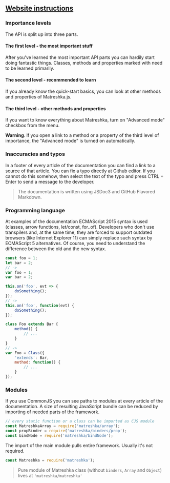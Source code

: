 ## [Website instructions](#!website-instructions)

### Importance levels
The API is split up into three parts.

#### <i class="imp-level-1"></i> The first level - the most important stuff
After you've learned the most important API parts you can hardily start doing fantastic things. Classes, methods and properties marked with <i class="imp-level-1"></i> need to be learned primarily.

#### <i class="imp-level-2"></i> The second level - recommended to learn
If you already know the quick-start basics, you can look at other methods and properties of Matreshka.js.

#### <i class="imp-level-3"></i> The third level - other methods and properties
If you want to know everything about Matreshka, turn on "Advanced mode" checkbox from the menu.

**Warning**. If you open a link to a method or a property of the third level of importance, the "Advanced mode" is turned on automatically.

### Inaccuracies and typos

In a footer of every article of the documentation you can find a link to a source of that article. You can fix a typo directly at Github editor. If you cannot do this somehow, then select the text of the typo and press CTRL + Enter to send a message to the developer.

> The documentation is written using JSDoc3 and GitHub Flavored Markdown.

### Programming language

At examples of the documentation ECMAScript 2015 syntax is used (classes, arrow functions, let/const, for..of). Developers who don't use transpilers and, at the same time, they are forced to support outdated browsers (like Internet Explorer 11) can simply replace such syntax by ECMAScript 5 alternatives. Of course, you need to understand the difference between the old and the new syntax.


```js
const foo = 1;
let bar = 2;
// ->
var foo = 1;
var bar = 2;
```

```js
this.on('foo', evt => {
    doSomething();
});
// ->
this.on('foo', function(evt) {
    doSomething();
});
```

```js
class Foo extends Bar {
    method() {
        // ...
    }
}
// ->
var Foo = Class({
    'extends': Bar,
    method: function() {
        // ...
    }
});
```


### Modules

If you use CommonJS you can see paths to modules at every article of the documentation. A size of resulting JavaScript bundle can be reduced by importing of needed parts of the framework.

```js
// every static function or a class can be imported as CJS module
const MatreshkaArray = require('matreshka/array');
const propBinder = require('matreshka/binders/prop');
const bindNode = require('matreshka/bindNode');
```

The import of the main module pulls entire framework. Usually it's not required.
```js
const Matreshka = require('matreshka');
```

> Pure module of Matreshka class (without ``binders``, ``Array`` and ``Object``) lives at ``'matreshka/matreshka'``
